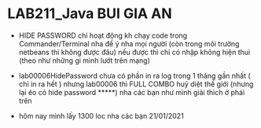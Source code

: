 # LAB211_Java BUI GIA AN

- HIDE PASSWORD chỉ hoạt động kh chạy code trong Commander/Terminal nha để ý nha mọi người (còn trong môi trường netbeans thì không được đâu) nếu được
thì chỉ có nhập không hiện thui (theo như những gi mình lướt trên mạng)

- lab00006HidePassword chưa có phần in ra log trong 1 tháng gần nhất ( chỉ in ra hết ) 
nhưng lab00006 thì FULL COMBO huỷ diệt thế giới (nhưng lại éo có hide password *****) nha các bạn như mình giải thich ở phái trên

- hôm nay mình lấy 1300 loc nha các bạn 21/01/2021 






